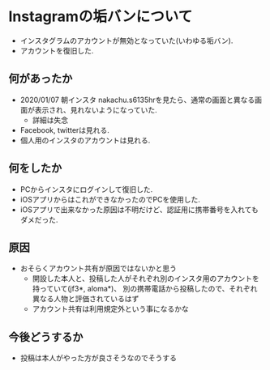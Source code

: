 # Instagramの垢バンについて
- インスタグラムのアカウントが無効となっていた(いわゆる垢バン).
- アカウントを復旧した.
## 何があったか
- 2020/01/07 朝インスタ nakachu.s6135hrを見たら、通常の画面と異なる画面が表示され、見れないようになっていた.
    - 詳細は失念
- Facebook, twitterは見れる.
- 個人用のインスタのアカウントは見れる.
## 何をしたか
- PCからインスタにログインして復旧した.
- iOSアプリからはこれができなかったのでPCを使用した.
- iOSアプリで出来なかった原因は不明だけど、認証用に携帯番号を入れてもダメだった.
## 原因
- おそらくアカウント共有が原因ではないかと思う
    - 開設した本人と、投稿した人がそれぞれ別のインスタ用のアカウントを持っていて(jf3*, aloma*)、
      別の携帯電話から投稿したので、それぞれ異なる人物と評価されているはず
    - アカウント共有は利用規定外という事になるかな
## 今後どうするか
- 投稿は本人がやった方が良さそうなのでそうする

